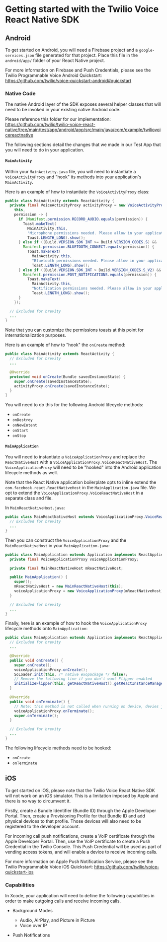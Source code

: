 # Getting started with the Twilio Voice React Native SDK

## Android
To get started on Android, you will need a Firebase project and a `google-services.json` file generated for that project. Place this file in the `android/app/` folder of your React Native project.

For more information on Firebase and Push Credentials, please see the Twilio Programmable Voice Android Quickstart:
https://github.com/twilio/voice-quickstart-android#quickstart

### Native Code
The native Android layer of the SDK exposes several helper classes that will need to be invoked in your existing native Android code.

Please reference this folder for our implementation:
https://github.com/twilio/twilio-voice-react-native/tree/main/test/app/android/app/src/main/java/com/example/twiliovoicereactnative

The following sections detail the changes that we made in our Test App that you will need to do in your application.

#### `MainActivity`
Within your `MainActivity.java` file, you will need to instantiate a `VoiceActivityProxy` and "hook" its methods into your application's `MainActivity`.

Here is an example of how to instantiate the `VoiceActivityProxy` class:
```java
public class MainActivity extends ReactActivity {
  private final VoiceActivityProxy activityProxy = new VoiceActivityProxy(
    this,
    permission -> {
      if (Manifest.permission.RECORD_AUDIO.equals(permission)) {
        Toast.makeText(
          MainActivity.this,
          "Microphone permissions needed. Please allow in your application settings.",
          Toast.LENGTH_LONG).show();
      } else if ((Build.VERSION.SDK_INT >= Build.VERSION_CODES.S) &&
        Manifest.permission.BLUETOOTH_CONNECT.equals(permission)) {
          Toast.makeText(
            MainActivity.this,
            "Bluetooth permissions needed. Please allow in your application settings.",
            Toast.LENGTH_LONG).show();
      } else if ((Build.VERSION.SDK_INT > Build.VERSION_CODES.S_V2) &&
        Manifest.permission.POST_NOTIFICATIONS.equals(permission)) {
          Toast.makeText(
            MainActivity.this,
            "Notification permissions needed. Please allow in your application settings.",
            Toast.LENGTH_LONG).show();
      }
    });

  // Excluded for brevity
  ...
}
```

Note that you can customize the permissions toasts at this point for internationalization purposes.

Here is an example of how to "hook" the `onCreate` method:
```java
public class MainActivity extends ReactActivity {
  // Excluded for brevity
  ...

  @Override
  protected void onCreate(Bundle savedInstanceState) {
    super.onCreate(savedInstanceState);
    activityProxy.onCreate(savedInstanceState);
  }
}
```

You will need to do this for the following Android lifecycle methods:
  - `onCreate`
  - `onDestroy`
  - `onNewIntent`
  - `onStart`
  - `onStop`

#### `MainApplication`
You will need to instantiate a `VoiceApplicationProxy` and replace the `ReactNativeHost` with a `VoiceApplicationProxy.VoiceReactNativeHost`. The `VoiceApplicationProxy` will need to be "hooked" into the Android application lifecycle methods as well.

Note that the React Native application boilerplate opts to inline extend the `com.facebook.react.ReactNativeHost` in the `MainApplication.java` file. We opt to extend the `VoiceApplicationProxy.VoiceReactNativeHost` in a separate class and file.

In `MainReactNativeHost.java`:

```java
public class MainReactNativeHost extends VoiceApplicationProxy.VoiceReactNativeHost {
  // Excluded for brevity
  ...
}
```

Then you can construct the `VoiceApplicationProxy` and the `MainReactNativeHost` in your `MainApplication.java`:

```java
public class MainApplication extends Application implements ReactApplication {
  private final VoiceApplicationProxy voiceApplicationProxy;

  private final MainReactNativeHost mReactNativeHost;

  public MainApplication() {
    super();
    mReactNativeHost = new MainReactNativeHost(this);
    voiceApplicationProxy = new VoiceApplicationProxy(mReactNativeHost);
  }

  // Excluded for brevity
  ...
}
```

Finally, here is an example of how to hook the `VoiceApplicationProxy` lifecycle methods onto `MainApplication`:

```java
public class MainApplication extends Application implements ReactApplication {
  // Excluded for brevity
  ...

  @Override
  public void onCreate() {
    super.onCreate();
    voiceApplicationProxy.onCreate();
    SoLoader.init(this, /* native exopackage */ false);
    // Remove the following line if you don't want Flipper enabled
    initializeFlipper(this, getReactNativeHost().getReactInstanceManager());
  }

  @Override
  public void onTerminate() {
    // Note: this method is not called when running on device, devies just kill the process.
    voiceApplicationProxy.onTerminate();
    super.onTerminate();
  }

  // Excluded for brevity
  ...
}
```

The following lifecycle methods need to be hooked:
  - `onCreate`
  - `onTerminate`

## iOS
To get started on iOS, please note that the Twilio Voice React Native SDK will not work on an iOS simulator. This is a limitation imposed by Apple and there is no way to circumvent it.

Firstly, create a Bundle Identifier (Bundle ID) through the Apple Developer Portal. Then, create a Provisioning Profile for that Bundle ID and add physical devices to that profile. Those devices will also need to be registered to the developer account.

For incoming call push notifications, create a VoIP certificate through the Apple Developer Portal. Then, use the VoIP certificate to create a Push Credential in the Twilio Console. This Push Credential will be used as part of vending access tokens, and will enable a device to receive incoming calls.

For more information on Apple Push Notification Service, please see the Twilio Programmable Voice iOS Quickstart:
https://github.com/twilio/voice-quickstart-ios

### Capabilities
In Xcode, your application will need to define the following capabilities in order to make outgoing calls and receive incoming calls.

- Background Modes
  - Audio, AirPlay, and Picture in Picture
  - Voice over IP

- Push Notifications
